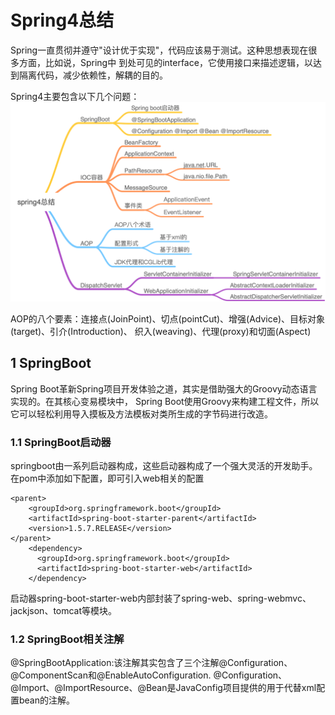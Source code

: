# Spring4总结
Spring一直贯彻并遵守"设计优于实现"，代码应该易于测试。这种思想表现在很多方面，比如说，Spring中
到处可见的interface，它使用接口来描述逻辑，以达到隔离代码，减少依赖性，解耦的目的。

Spring4主要包含以下几个问题：
![spring4总结](spring4总结.png)

AOP的八个要素：连接点(JoinPoint)、切点(pointCut)、增强(Advice)、目标对象(target)、引介(Introduction)、
织入(weaving)、代理(proxy)和切面(Aspect)

## 1 SpringBoot

Spring Boot革新Spring项目开发体验之道，其实是借助强大的Groovy动态语言实现的。在其核心变易模块中，
Spring Boot使用Groovy来构建工程文件，所以它可以轻松利用导入摸板及方法模板对类所生成的字节码进行改造。

### 1.1 SpringBoot启动器
 
springboot由一系列启动器构成，这些启动器构成了一个强大灵活的开发助手。
在pom中添加如下配置，即可引入web相关的配置

```
<parent>
    <groupId>org.springframework.boot</groupId>
    <artifactId>spring-boot-starter-parent</artifactId>
    <version>1.5.7.RELEASE</version>
</parent>
    <dependency>
      <groupId>org.springframework.boot</groupId>
      <artifactId>spring-boot-starter-web</artifactId>
    </dependency>
```

启动器spring-boot-starter-web内部封装了spring-web、spring-webmvc、jackjson、tomcat等模块。

### 1.2 SpringBoot相关注解

@SpringBootApplication:该注解其实包含了三个注解@Configuration、@ComponentScan和@EnableAutoConfiguration.
@Configuration、@Import、@ImportResource、@Bean是JavaConfig项目提供的用于代替xml配置bean的注解。